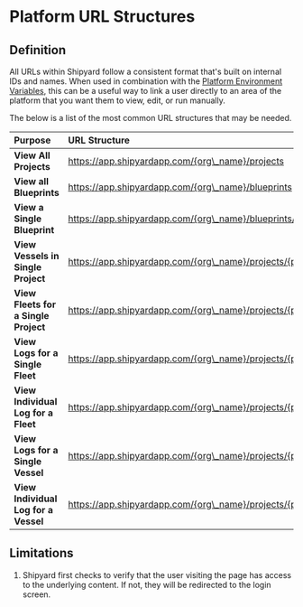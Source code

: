 # Platform URL Structures

## Definition

All URLs within Shipyard follow a consistent format that's built on internal IDs and names. When used in combination with the [Platform Environment Variables](../vessels/environment-variables/platform-environment-variables.md), this can be a useful way to link a user directly to an area of the platform that you want them to view, edit, or run manually.

The below is a list of the most common URL structures that may be needed.

| Purpose | URL Structure |
| :--- | :--- |
| **View All Projects** | https://app.shipyardapp.com/{org\_name}/projects |
| **View all Blueprints** | https://app.shipyardapp.com/{org\_name}/blueprints |
| **View a Single Blueprint** | https://app.shipyardapp.com/{org\_name}/blueprints/{blueprint\_id} |
| **View Vessels in Single Project** | https://app.shipyardapp.com/{org\_name}/projects/{project\_id}/vessels |
| **View Fleets for a Single Project** | https://app.shipyardapp.com/{org\_name}/projects/{project\_id}/fleets |
| **View Logs for a Single Fleet** | https://app.shipyardapp.com/{org\_name}/projects/{project\_id}/fleets/{fleet\_id}/logs |
| **View Individual Log for a Fleet** | https://app.shipyardapp.com/{org\_name}/projects/{project\_id}/fleets/{fleet\_id}/logs/{log\_id} |
| **View Logs for a Single Vessel** | https://app.shipyardapp.com/{org\_name}/projects/{project\_id}/vessels/{vessel\_id}/logs |
| **View Individual Log for a Vessel** | https://app.shipyardapp.com/{org\_name}/projects/{project\_id}/vessels/{vessel\_id}/logs/{log\_id} |

## Limitations

1. Shipyard first checks to verify that the user visiting the page has access to the underlying content. If not, they will be redirected to the login screen.

